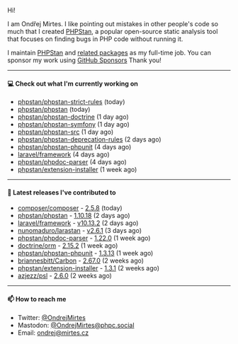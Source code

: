 Hi!

I am Ondřej Mirtes. I like pointing out mistakes in other people's code so much that I created [PHPStan](https://phpstan.org/), a popular open-source static analysis tool that focuses on finding bugs in PHP code without running it.

I maintain [PHPStan](https://github.com/phpstan/phpstan) and [related packages](https://github.com/phpstan/) as my full-time job. You can sponsor my work using [GitHub Sponsors](https://github.com/sponsors/ondrejmirtes) Thank you!

---

#### 💻 Check out what I'm currently working on

- [phpstan/phpstan-strict-rules](https://github.com/phpstan/phpstan-strict-rules) (today)
- [phpstan/phpstan](https://github.com/phpstan/phpstan) (today)
- [phpstan/phpstan-doctrine](https://github.com/phpstan/phpstan-doctrine) (1 day ago)
- [phpstan/phpstan-symfony](https://github.com/phpstan/phpstan-symfony) (1 day ago)
- [phpstan/phpstan-src](https://github.com/phpstan/phpstan-src) (1 day ago)
- [phpstan/phpstan-deprecation-rules](https://github.com/phpstan/phpstan-deprecation-rules) (2 days ago)
- [phpstan/phpstan-phpunit](https://github.com/phpstan/phpstan-phpunit) (4 days ago)
- [laravel/framework](https://github.com/laravel/framework) (4 days ago)
- [phpstan/phpdoc-parser](https://github.com/phpstan/phpdoc-parser) (4 days ago)
- [phpstan/extension-installer](https://github.com/phpstan/extension-installer) (1 week ago)

---

#### 🔭 Latest releases I've contributed to

- [composer/composer](https://github.com/composer/composer) - [2.5.8](https://github.com/composer/composer/releases/tag/2.5.8) (today)
- [phpstan/phpstan](https://github.com/phpstan/phpstan) - [1.10.18](https://github.com/phpstan/phpstan/releases/tag/1.10.18) (2 days ago)
- [laravel/framework](https://github.com/laravel/framework) - [v10.13.2](https://github.com/laravel/framework/releases/tag/v10.13.2) (2 days ago)
- [nunomaduro/larastan](https://github.com/nunomaduro/larastan) - [v2.6.1](https://github.com/nunomaduro/larastan/releases/tag/v2.6.1) (3 days ago)
- [phpstan/phpdoc-parser](https://github.com/phpstan/phpdoc-parser) - [1.22.0](https://github.com/phpstan/phpdoc-parser/releases/tag/1.22.0) (1 week ago)
- [doctrine/orm](https://github.com/doctrine/orm) - [2.15.2](https://github.com/doctrine/orm/releases/tag/2.15.2) (1 week ago)
- [phpstan/phpstan-phpunit](https://github.com/phpstan/phpstan-phpunit) - [1.3.13](https://github.com/phpstan/phpstan-phpunit/releases/tag/1.3.13) (1 week ago)
- [briannesbitt/Carbon](https://github.com/briannesbitt/Carbon) - [2.67.0](https://github.com/briannesbitt/Carbon/releases/tag/2.67.0) (2 weeks ago)
- [phpstan/extension-installer](https://github.com/phpstan/extension-installer) - [1.3.1](https://github.com/phpstan/extension-installer/releases/tag/1.3.1) (2 weeks ago)
- [azjezz/psl](https://github.com/azjezz/psl) - [2.6.0](https://github.com/azjezz/psl/releases/tag/2.6.0) (2 weeks ago)

---

#### 📫 How to reach me

- Twitter: [@OndrejMirtes](https://twitter.com/ondrejmirtes)
- Mastodon: [@OndrejMirtes@phpc.social](https://phpc.social/@OndrejMirtes)
- Email: [ondrej@mirtes.cz](mailto:ondrej@mirtes.cz)
